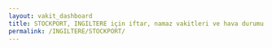 ```yaml
---
layout: vakit_dashboard
title: STOCKPORT, INGILTERE için iftar, namaz vakitleri ve hava durumu - ilçe/eyalet seç
permalink: /INGILTERE/STOCKPORT/
---
```


<script type="text/javascript">
  var GLOBAL_COUNTRY = 'INGILTERE';
  var GLOBAL_CITY = 'STOCKPORT';
  var GLOBAL_STATE = '';
  var lat = 72;
  var lon = 21;
</script>
